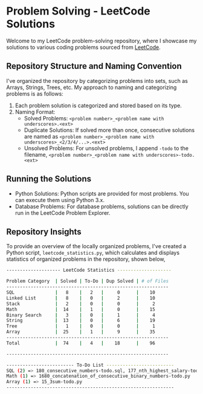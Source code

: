 # Problem Solving - LeetCode Solutions

Welcome to my LeetCode problem-solving repository, where I showcase my solutions to various coding problems sourced from [LeetCode](https://leetcode.com/).

## Repository Structure and Naming Convention

I've organized the repository by categorizing problems into sets, such as Arrays, Strings, Trees, etc. My approach to naming and categorizing problems is as follows:

1. Each problem solution is categorized and stored based on its type.
2. Naming Format:
   - Solved Problems: `<problem number>_<problem name with underscores>.<ext>`
   - Duplicate Solutions: If solved more than once, consecutive solutions are named as `<problem number>_<problem name with underscores>_<2/3/4/...>.<ext>`
   - Unsolved Problems: For unsolved problems, I append `-todo` to the filename, `<problem number>_<problem name with underscores>-todo.<ext>`

## Running the Solutions

- Python Solutions: Python scripts are provided for most problems. You can execute them using Python 3.x.
- Database Problems: For database problems, solutions can be directly run in the LeetCode Problem Explorer.

## Repository Insights

To provide an overview of the locally organized problems, I've created a Python script, `leetcode_statistics.py`, which calculates and displays statistics of organized problems in the repository, shown below,

```bash
-------------------- LeetCode Statistics --------------------

Problem Category  | Solved | To-Do | Dup Solved | # of Files
------------------------------------------------------------
SQL               |   8    |   2   |     0      |    10
Linked List       |   8    |   0   |     2      |    10
Stack             |   2    |   0   |     0      |     2
Math              |  14    |   1   |     0      |    15
Binary Search     |   3    |   0   |     1      |     4
String            |  13    |   0   |     6      |    19
Tree              |   1    |   0   |     0      |     1
Array             |  25    |   1   |     9      |    35
------------------------------------------------------------
Total             |  74    |   4   |    18      |    96

------------------------------------------------------------

------------------------- To-Do List -------------------------
SQL (2) => 180_consecutive_numbers-todo.sql, 177_nth_highest_salary-todo.sql
Math (1) => 1680_concatenation_of_consecutive_binary_numbers-todo.py
Array (1) => 15_3sum-todo.py
--------------------------------------------------------------
```
